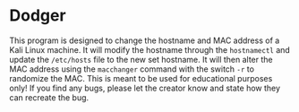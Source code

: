 # Dodger

This program is designed to change the hostname and MAC address of a Kali Linux machine. It will modify the hostname through the ```hostnamectl``` and update the ```/etc/hosts``` file to the new set hostname. It will then alter the MAC address using the ```macchanger``` command with the switch ```-r``` to randomize the MAC. 
This is meant to be used for educational purposes only!
If you find any bugs, please let the creator know and state how they can recreate the bug.
